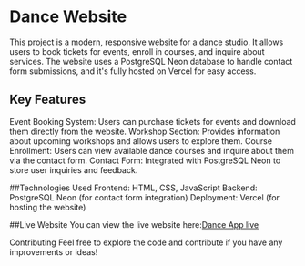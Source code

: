 # Dance Website
This project is a modern, responsive website for a dance studio.
It allows users to book tickets for events, enroll in courses, and inquire about services.
The website uses a PostgreSQL Neon database to handle contact form submissions, and it's fully hosted on Vercel for easy access.

## Key Features
Event Booking System: Users can purchase tickets for events and download them directly from the website.
Workshop Section: Provides information about upcoming workshops and allows users to explore them.
Course Enrollment: Users can view available dance courses and inquire about them via the contact form.
Contact Form: Integrated with PostgreSQL Neon to store user inquiries and feedback.

##Technologies Used
Frontend: HTML, CSS, JavaScript
Backend: PostgreSQL Neon (for contact form integration)
Deployment: Vercel (for hosting the website)

##Live Website
You can view the live website here:[Dance App live](https://danceweb-inky.vercel.app)




Contributing
Feel free to explore the code and contribute if you have any improvements or ideas!
